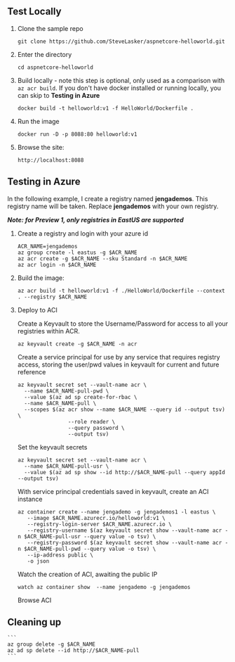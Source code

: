 ## Test Locally

1. Clone the sample repo

    ```
    git clone https://github.com/SteveLasker/aspnetcore-helloworld.git
    ```

1. Enter the directory
    
    ```
    cd aspnetcore-helloworld
    ```

1. Build locally - note this step is optional, only used as a comparison with `az acr build`. If you don't have docker installed or running locally, you can skip to **Testing in Azure**
    
    ```
    docker build -t helloworld:v1 -f HelloWorld/Dockerfile .
    ```

1. Run the image

    ```
    docker run -D -p 8088:80 helloworld:v1
    ```

1. Browse the site: 

    ```
    http://localhost:8088
    ```

## Testing in Azure

In the following example, I create a registry named **jengademos**. This registry name will be taken. Replace **jengademos** with your own registry. 

***Note: for Preview 1, only registries in EastUS are supported***

1.	Create a registry and login with your azure id
    
    ```
    ACR_NAME=jengademos
    az group create -l eastus -g $ACR_NAME
    az acr create -g $ACR_NAME --sku Standard -n $ACR_NAME
    az acr login -n $ACR_NAME
	```

1.  Build the image:

    ```
    az acr build -t helloworld:v1 -f ./HelloWorld/Dockerfile --context . --registry $ACR_NAME 
    ```

1.  Deploy to ACI

	Create a Keyvault to store the Username/Password for access to all your registries within ACR.

    `az keyvault create -g $ACR_NAME -n acr`
	
    Create a service principal for use by any service that requires registry access, storing the user/pwd values in keyvault for current and future reference
    ```
    az keyvault secret set --vault-name acr \
      --name $ACR_NAME-pull-pwd \
      --value $(az ad sp create-for-rbac \
      --name $ACR_NAME-pull \
      --scopes $(az acr show --name $ACR_NAME --query id --output tsv) \
                    --role reader \
                    --query password \
                    --output tsv)
    ```

	Set the keyvault secrets

    ```
    az keyvault secret set --vault-name acr \
      --name $ACR_NAME-pull-usr \
      --value $(az ad sp show --id http://$ACR_NAME-pull --query appId --output tsv)
    ```

	With service principal credentials saved in keyvault, create an ACI instance

    ```
    az container create --name jengademo -g jengademos1 -l eastus \
       --image $ACR_NAME.azurecr.io/helloworld:v1 \
       --registry-login-server $ACR_NAME.azurecr.io \
       --registry-username $(az keyvault secret show --vault-name acr -n $ACR_NAME-pull-usr --query value -o tsv) \
       --registry-password $(az keyvault secret show --vault-name acr -n $ACR_NAME-pull-pwd --query value -o tsv) \
       --ip-address public \
       -o json
    ```

	Watch the creation of ACI, awaiting the public IP

    ```
    watch az container show  --name jengademo -g jengademos
    ```

	Browse ACI

## Cleaning up

    ```
    az group delete -g $ACR_NAME
    az ad sp delete --id http://$ACR_NAME-pull
    ```